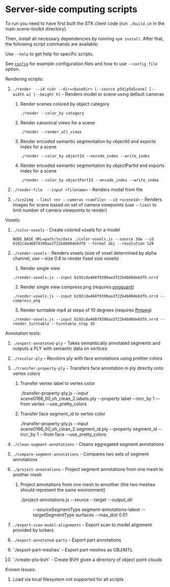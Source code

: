 Server-side computing scripts
=============================

To run you need to have first built the STK client code (run `./build.sh` in the main scene-toolkit directory).

Then, install all necessary dependencies by running `npm install`.  After that, the following script commands are available:

Use `--help` to get help for specific scripts.

See [`config`](config/README.md) for example configuration files and how to use `--config_file` option.

Rendering scripts:

1. `./render  --id <id> --dir=<baseDir> [--source p5d|p5dScene] [--width w] [--height h]` - Renders model or scene using default cameras
    
    1. Render scenes colored by object category
        
        `./render --color_by category`
    
    2. Render canonical views for a scene

        `./render --render_all_views`

    3. Render encoded semantic segmentation by objectId and exports index for a scene

        `./render --color_by objectId --encode_index --write_index`

    4. Render encoded semantic segmentation by objectPartId and exports index for a scene

        `./render --color_by objectPartId --encode_index --write_index`

2. `./render-file  --input <filename>` - Renders model from file

3. `./scn2img --limit <n> --cameras <camfile> --id <sceneId>` - Renders images for scene based on set of camera viewpoints 
  (use `--limit` to limit number of camera viewpoints to render)

Voxels:

1. `./color-voxels` - Create colored voxels for a model
   
   `NODE_BASE_URL=path/to/data ./color-voxels.js --source 3dw --id b192cda468f9390aa3f22b4b00de6dfb --format obj --resolution 128`
   
2. `./render-voxels` - Renders voxels (size of voxel determined by alpha channel, use --size 0.8 to render fixed size voxels)
    1. Render single view

      `./render-voxels.js --input b192cda468f9390aa3f22b4b00de6dfb.nrrd`

    2. Render single view compress png (requires [pngquant](https://pngquant.org/))
    
      `./render-voxels.js --input b192cda468f9390aa3f22b4b00de6dfb.nrrd --compress_png`
    
    3. Render turntable mp4 at steps of 10 degrees (requires [ffmpeg](https://ffmpeg.org/))
    
      `./render-voxels.js --input b192cda468f9390aa3f22b4b00de6dfb.nrrd --render_turntable --turntable_step 10`

Annotation tools:

1. `./export-annotated-ply` - Takes semantically annotated segments and outputs a PLY with semantic data on vertices

1. `./recolor-ply` - Recolors ply with face annotations using prettier colors

1. `./transfer-property-ply` - Transfers face annotation in ply directly onto vertex colors

    1. Transfer vertex label to vertex color

       ./transfer-property-ply.js --input scene0166_00_vh_clean_2.labels.ply --property label --incr_by 1 --from vertex --use_pretty_colors

    2. Transfer face segment_id to vertex color

       ./transfer-property-ply.js --input scene0166_00_vh_clean_2.segment_id.ply --property segment_id --incr_by 1 --from face --use_pretty_colors

1. `./clean-segment-annotations` - Cleans aggregated segment annotations

1. `./compare-segment-annotations` - Compares two sets of segment annotations

1. `./project-annotations` - Project segment annotations from one mesh to another mesh
    
    1. Project annotations from one mesh to annother (the two meshes should represent the same environment)

       ./project-annotations.js --source <id> --target <id> --output_dir <dir>  --sourceSegmentType segment-annotations-latest --targetSegmentType surfaces --max_dist 0.01       


1. `./export-scan-model-alignments` - Export scan to model alignment provided by turkers

1. `./export-annotated-parts` - Export part annotations

1. './export-part-meshes' - Export part meshes as OBJ/MTL

1. './create-pts-bvh' - Create BVH given a directory of object point clouds

Known Issues:

1. Load via local filesystem not supported for all scripts
